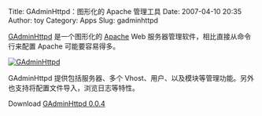 Title: GAdminHttpd：图形化的 Apache 管理工具
Date: 2007-04-10 20:35
Author: toy
Category: Apps
Slug: gadminhttpd

[GAdminHttpd](http://www.gadmintools.org/) 是一个图形化的
[Apache](http://www.apache.org/) Web
服务器管理软件，相比直接从命令行来配置 Apache 可能要容易得多。

[![GAdminHttpd](http://i.linuxtoy.org/i/2007/04/gadminhttpd_s.png)](http://i.linuxtoy.org/i/2007/04/gadminhttpd.png)

GAdminHttpd 提供包括服务器、多个
Vhost、用户、以及模块等管理功能。另外也支持将配置文件导入，浏览日志等特性。

Download [GAdminHttpd
0.0.4](http://mange.dynalias.org/linux/gadminhttpd/)
